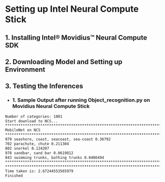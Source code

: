 # Setting up Intel Neural Compute Stick

## 1. Installing Intel® Movidius™ Neural Compute SDK

## 2. Downloading Model and Setting up Environment

## 3. Testing the Inferences
- ### 1. Sample Output after running Object_recognition.py on Movidius Neural Compute Stick
``` bash
Number of categories: 1001
Start download to NCS...
*******************************************************************************
MobileNet on NCS
*******************************************************************************
979 seashore, coast, seacoast, sea-coast 0.36792
702 parachute, chute 0.211304
802 snorkel 0.124207
978 sandbar, sand bar 0.0619812
843 swimming trunks, bathing trunks 0.0406494
*******************************************************************************
*******************************************************************************
Time taken is: 2.67244553565979
Finished
```

